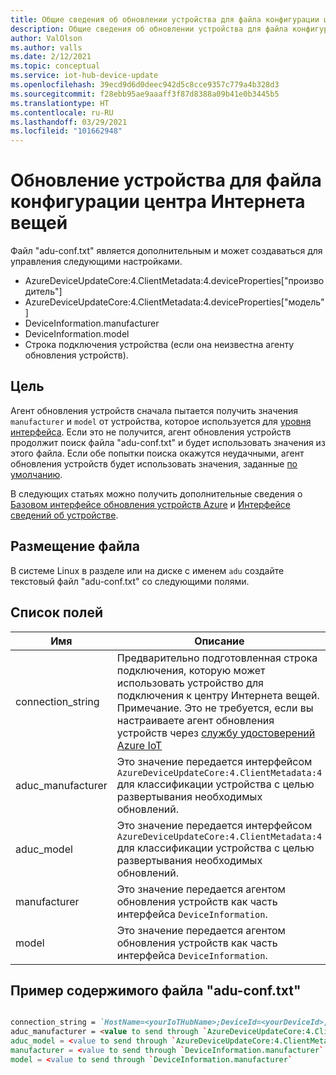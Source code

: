 ```yaml
---
title: Общие сведения об обновлении устройства для файла конфигурации центра Интернета вещей Azure | Документация Майкрософт
description: Общие сведения об обновлении устройства для файла конфигурации центра Интернета вещей Azure.
author: ValOlson
ms.author: valls
ms.date: 2/12/2021
ms.topic: conceptual
ms.service: iot-hub-device-update
ms.openlocfilehash: 39ecd9d6d0deec942d5c8cce9357c779a4b328d3
ms.sourcegitcommit: f28ebb95ae9aaaff3f87d8388a09b41e0b3445b5
ms.translationtype: HT
ms.contentlocale: ru-RU
ms.lasthandoff: 03/29/2021
ms.locfileid: "101662948"
---
```

# <a name="device-update-for-iot-hub-configuration-file"></a>Обновление устройства для файла конфигурации центра Интернета вещей

Файл "adu-conf.txt" является дополнительным и может создаваться для управления следующими настройками.

* AzureDeviceUpdateCore:4.ClientMetadata:4.deviceProperties["производитель"]
* AzureDeviceUpdateCore:4.ClientMetadata:4.deviceProperties["модель"]
* DeviceInformation.manufacturer
* DeviceInformation.model
* Строка подключения устройства (если она неизвестна агенту обновления устройств).

## <a name="purpose"></a>Цель
Агент обновления устройств сначала пытается получить значения `manufacturer` и `model` от устройства, которое используется для [уровня интерфейса](device-update-agent-overview.md#the-interface-layer). Если это не получится, агент обновления устройств продолжит поиск файла "adu-conf.txt" и будет использовать значения из этого файла. Если обе попытки поиска окажутся неудачными, агент обновления устройств будет использовать значения, заданные [по умолчанию](https://github.com/Azure/iot-hub-device-update/blob/main/CMakeLists.txt).

В следующих статьях можно получить дополнительные сведения о [Базовом интерфейсе обновления устройств Azure](https://github.com/Azure/iot-hub-device-update/tree/main/src/agent/adu_core_interface) и [Интерфейсе сведений об устройстве](https://github.com/Azure/iot-hub-device-update/tree/main/src/agent/device_info_interface).

## <a name="file-location"></a>Размещение файла

В системе Linux в разделе или на диске с именем `adu` создайте текстовый файл "adu-conf.txt" со следующими полями.

## <a name="list-of-fields"></a>Список полей

|Имя|Описание|
|-----------|--------------------|
|connection_string|Предварительно подготовленная строка подключения, которую может использовать устройство для подключения к центру Интернета вещей. Примечание. Это не требуется, если вы настраиваете агент обновления устройств через [службу удостоверений Azure IoT](https://azure.github.io/iot-identity-service/)|
|aduc_manufacturer|Это значение передается интерфейсом `AzureDeviceUpdateCore:4.ClientMetadata:4` для классификации устройства с целью развертывания необходимых обновлений.|
|aduc_model|Это значение передается интерфейсом `AzureDeviceUpdateCore:4.ClientMetadata:4` для классификации устройства с целью развертывания необходимых обновлений.|
|manufacturer|Это значение передается агентом обновления устройств как часть интерфейса `DeviceInformation`.|
|model|Это значение передается агентом обновления устройств как часть интерфейса `DeviceInformation`.|

## <a name="example-adu-conftxt-file-contents"></a>Пример содержимого файла "adu-conf.txt"

```markdown

connection_string = `HostName=<yourIoTHubName>;DeviceId=<yourDeviceId>;SharedAccessKey=<yourSharedAccessKey>`
aduc_manufacturer = <value to send through `AzureDeviceUpdateCore:4.ClientMetadata:4.deviceProperties["manufacturer"]`
aduc_model = <value to send through `AzureDeviceUpdateCore:4.ClientMetadata:4.deviceProperties["model"]`
manufacturer = <value to send through `DeviceInformation.manufacturer`
model = <value to send through `DeviceInformation.manufacturer`
```

